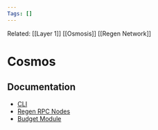 ```yaml
---
Tags: []
---
```

Related: [[Layer 1]] [[Osmosis]] [[Regen Network]]
# Cosmos

## Documentation
- [CLI](https://docs.cosmos.network/v0.44/modules/authz/05_client.html)
- [Regen RPC Nodes](https://github.com/regen-network/mainnet/blob/main/regen-1/rpc-nodes.txt)
- [Budget Module](https://github.com/tendermint/budget)